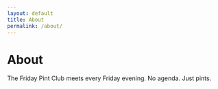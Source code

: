 ```yaml
---
layout: default
title: About
permalink: /about/
---
```


# About

The Friday Pint Club meets every Friday evening. No agenda. Just pints.
